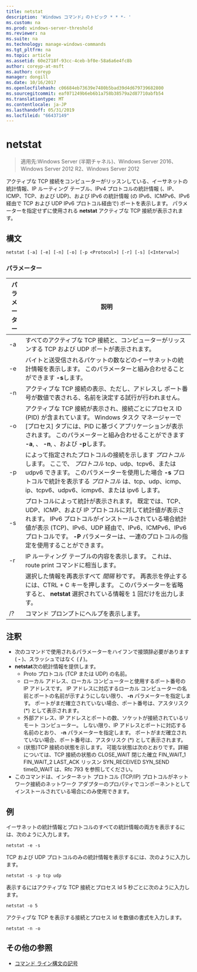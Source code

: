 ```yaml
---
title: netstat
description: 'Windows コマンド」のトピック * * *- '
ms.custom: na
ms.prod: windows-server-threshold
ms.reviewer: na
ms.suite: na
ms.technology: manage-windows-commands
ms.tgt_pltfrm: na
ms.topic: article
ms.assetid: 60e2718f-93cc-4ceb-bf0e-58a6a6e4fc8b
author: coreyp-at-msft
ms.author: coreyp
manager: dongill
ms.date: 10/16/2017
ms.openlocfilehash: c06684eb73639e7480b5bad39d4d679739682800
ms.sourcegitcommit: eaf071249b6eb6b1a758b38579a2d87710abfb54
ms.translationtype: MT
ms.contentlocale: ja-JP
ms.lasthandoff: 05/31/2019
ms.locfileid: "66437149"
---
```

# <a name="netstat"></a>netstat

>適用先:Windows Server (半期チャネル)、Windows Server 2016、Windows Server 2012 R2、Windows Server 2012

アクティブな TCP 接続をコンピューターがリッスンしている、イーサネットの統計情報、IP ルーティング テーブル、IPv4 プロトコルの統計情報 (、IP、ICMP、TCP、および UDP)、および IPv6 の統計情報 (の IPv6、ICMPv6、IPv6 経由で TCP および UDP IPv6 プロトコル経由で) ポートを表示します。 パラメーターを指定せずに使用される **netstat** アクティブな TCP 接続が表示されます。 

## <a name="syntax"></a>構文
```
netstat [-a] [-e] [-n] [-o] [-p <Protocol>] [-r] [-s] [<Interval>]
```

### <a name="parameters"></a>パラメーター

|   パラメーター   |                                                                                                                                              説明                                                                                                                                              |
|---------------|-------------------------------------------------------------------------------------------------------------------------------------------------------------------------------------------------------------------------------------------------------------------------------------------------------|
|      -a       |                                                                                                   すべてのアクティブな TCP 接続と、コンピューターがリッスンする TCP および UDP ポートが表示されます。                                                                                                   |
|      -e       |                                                                                 バイトと送受信されるパケットの数などのイーサネットの統計情報を表示します。 このパラメーターと組み合わせることができます **-s**します。                                                                                  |
|      -n       |                                                                               アクティブな TCP 接続の表示、ただし、アドレスし ポート番号が数値で表される、名前を決定する試行が行われません。                                                                               |
|      -o       |                          アクティブな TCP 接続が表示され、接続ごとにプロセス ID (PID) が含まれています。 Windows タスク マネージャーで [プロセス] タブには、PID に基づくアプリケーションが表示されます。 このパラメーターと組み合わせることができます **-a**, 、 **-n**, 、および **-p**します。                           |
| -p <Protocol> |               によって指定されたプロトコルの接続を示します *プロトコル*します。 ここで、 *プロトコル* tcp、udp、tcpv6、または udpv6 できます。 このパラメーターを使用した場合 **-s** プロトコルで統計を表示する *プロトコル* は、tcp、udp、icmp、ip、tcpv6、udpv6、icmpv6、または ipv6 します。                |
|      -s       | プロトコルによって統計が表示されます。 既定では、TCP、UDP、ICMP、および IP プロトコルに対して統計値が表示されます。 IPv6 プロトコルがインストールされている場合統計値が表示 (TCP)、IPv6、UDP 経由で、IPv6、ICMPv6、IPv6 プロトコルです。 **-P** パラメーターは、一連のプロトコルの指定を使用することができます。 |
|      -r       |                                                                                                     IP ルーティング テーブルの内容を表示します。 これは、route print コマンドに相当します。                                                                                                     |
|  <Interval>   |                                                        選択した情報を再表示すべて *間隔* 秒です。 再表示を停止するには、CTRL + C キーを押します。 このパラメーターを省略すると、 **netstat** 選択されている情報を 1 回だけを出力します。                                                         |
|      /?       |                                                                                                                                 コマンド プロンプトにヘルプを表示します。                                                                                                                                  |

## <a name="remarks"></a>注釈
-   次のコマンドで使用されるパラメーターをハイフンで接頭辞必要があります ( **-** )、スラッシュではなく ( **/** )。
-   **netstat**次の統計情報を提供します。
    -   Proto プロトコル (TCP または UDP) の名前。
    -   ローカル アドレス、ローカル コンピューターと使用するポート番号の IP アドレスです。 IP アドレスに対応するローカル コンピューターの名前とポートの名前が示すようにしない限り、 **-n** パラメーターを指定します。 ポートがまだ確立されていない場合、ポート番号は、アスタリスク (*) として表示されます。
    -   外部アドレス、IP アドレスとポートの数、ソケットが接続されているリモート コンピューター。 しない限り、IP アドレスとポートに対応する名前のとおり、 **-n** パラメーターを指定します。 ポートがまだ確立されていない場合、ポート番号は、アスタリスク (*) として表示されます。
    -   (状態)TCP 接続の状態を示します。 可能な状態は次のとおりです。詳細については、TCP 接続の状態の CLOSE_WAIT 閉じた確立 FIN_WAIT_1 FIN_WAIT_2 LAST_ACK リッスン SYN_RECEIVED SYN_SEND timeD_WAIT は、Rfc 793 を参照してください。
-   このコマンドは、インターネット プロトコル (TCP/IP) プロトコルがネットワーク接続のネットワーク アダプターのプロパティでコンポーネントとしてインストールされている場合にのみ使用できます。

## <a name="BKMK_Examples"></a>例
イーサネットの統計情報とプロトコルのすべての統計情報の両方を表示するには、次のように入力します。
```
netstat -e -s
```
TCP および UDP プロトコルのみの統計情報を表示するには、次のように入力します。
```
netstat -s -p tcp udp
```
表示するにはアクティブな TCP 接続とプロセス Id 5 秒ごとに次のように入力します。
```
netstat -o 5
```
アクティブな TCP を表示する接続とプロセス Id を数値の書式を入力します。
```
netstat -n -o
```

## <a name="additional-references"></a>その他の参照
-   [コマンド ライン構文の記号](command-line-syntax-key.md)
